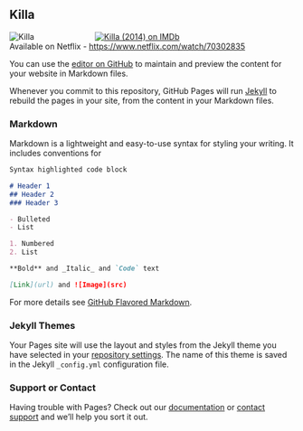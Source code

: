 ## Killa

<div style="display:block; width:100%;">
  <div style="width:30%; float: left; display: inline-block;">
    <img src="https://m.media-amazon.com/images/M/MV5BMTY1NTIwMTY2NV5BMl5BanBnXkFtZTgwNDU2MDY4MjE@._V1_SY1000_SX750_AL_.jpg" alt="Killa">
  </div>
  <div style="width:70%; float: left; display: inline-block;">
    <span class="imdbRatingPlugin" data-user="ur100837743" data-title="tt3341582" data-style="p1">
      <a href="https://www.imdb.com/title/tt3341582/?ref_=plg_rt_1">
        <img src="https://ia.media-imdb.com/images/G/01/imdb/plugins/rating/images/imdb_46x22.png" alt=" Killa
(2014) on IMDb" />
      </a>
    </span>
    <script>(function(d,s,id){var js,stags=d.getElementsByTagName(s)[0];if(d.getElementById(id)){return;}js=d.createElement(s);js.id=id;js.src="https://ia.media-imdb.com/images/G/01/imdb/plugins/rating/js/rating.js";stags.parentNode.insertBefore(js,stags);})(document,"script","imdb-rating-api");</script>
  </div>
</div>

Available on Netflix - https://www.netflix.com/watch/70302835

You can use the [editor on GitHub](https://github.com/ameykpatil/marathimovies/edit/master/README.md) to maintain and preview the content for your website in Markdown files.

Whenever you commit to this repository, GitHub Pages will run [Jekyll](https://jekyllrb.com/) to rebuild the pages in your site, from the content in your Markdown files.

### Markdown

Markdown is a lightweight and easy-to-use syntax for styling your writing. It includes conventions for

```markdown
Syntax highlighted code block

# Header 1
## Header 2
### Header 3

- Bulleted
- List

1. Numbered
2. List

**Bold** and _Italic_ and `Code` text

[Link](url) and ![Image](src)
```

For more details see [GitHub Flavored Markdown](https://guides.github.com/features/mastering-markdown/).

### Jekyll Themes

Your Pages site will use the layout and styles from the Jekyll theme you have selected in your [repository settings](https://github.com/ameykpatil/marathimovies/settings). The name of this theme is saved in the Jekyll `_config.yml` configuration file.

### Support or Contact

Having trouble with Pages? Check out our [documentation](https://help.github.com/categories/github-pages-basics/) or [contact support](https://github.com/contact) and we’ll help you sort it out.

